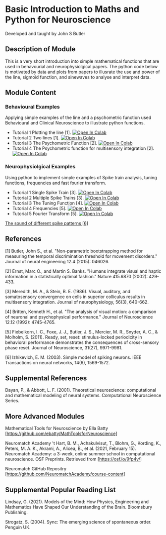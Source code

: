 # Basic Introduction to Maths and Python for Neuroscience
Developed and taught by John S Butler

## Description of Module
This is a very short introduction into simple mathematical functions that are used in behavourial and neurophysiolgical papers. 
The python code below is motivated by data and plots from papers to illusrate the use and power of the line, sigmoid function, and sinewaves to analyse and interpret data.

## Module Content
### Behavioural Examples
Applying simple examples of the line and a psychometric function used Behavioural and Clinical Neuroscience to illustrate python functions.
 * Tutorial 1 Plotting the line [1].
 [![Open In Colab](https://colab.research.google.com/assets/colab-badge.svg)](https://colab.research.google.com/github/john-s-butler-dit/Basic-Introduction-to-Python/blob/master/W1T1%20The%20Line%20.ipynb)
 * Tutorial 2 Two lines [1].
 [![Open In Colab](https://colab.research.google.com/assets/colab-badge.svg)](https://colab.research.google.com/github/john-s-butler-dit/Basic-Introduction-to-Python/blob/master/W1T2%20Two%20Lines.ipynb)
 * Tutorial 3 The Psychometric Function [2].
 [![Open In Colab](https://colab.research.google.com/assets/colab-badge.svg)](https://colab.research.google.com/github/john-s-butler-dit/Basic-Introduction-to-Python/blob/master/W1T3%20The%20Psychometric%20Function.ipynb)
 * Tutorial 4 The Psychometric function for multisensory integration [2].
 [![Open In Colab](https://colab.research.google.com/assets/colab-badge.svg)](https://colab.research.google.com/github/john-s-butler-dit/Basic-Introduction-to-Python/blob/master/W1T4%20The%20Psychometric%20for%20Multisensory%20Integration.ipynb)
 
 ### Neurophysiolgical Examples
Using python to implement simple examples of Spike train analysis, tuning functions, frequencies and fast fourier transform.

 * Tutorial 1 Single Spike Train [3].
 [![Open In Colab](https://colab.research.google.com/assets/colab-badge.svg)](https://colab.research.google.com/github/john-s-butler-dit/Basic-Introduction-to-Python/blob/master/W2T1%20Simulate%20a%20Spiking%20Neuron.ipynb)
 * Tutorial 2 Multiple Spike Trains [3].
 [![Open In Colab](https://colab.research.google.com/assets/colab-badge.svg)](https://colab.research.google.com/github/john-s-butler-dit/Basic-Introduction-to-Python/blob/master/W2T2%20Simulate%20Spiking%20Trials.ipynb)
 * Tutorial 3 The Tuning Function [4].
 [![Open In Colab](https://colab.research.google.com/assets/colab-badge.svg)](https://colab.research.google.com/github/john-s-butler-dit/Basic-Introduction-to-Python/blob/master/W2T3%20Tuning%20Curve.ipynb)
 * Tutorial 4 Frequencies [5].
 [![Open In Colab](https://colab.research.google.com/assets/colab-badge.svg)](https://colab.research.google.com/github/john-s-butler-dit/Basic-Introduction-to-Python/blob/master/W2T4%20Frequencies%20.ipynb)
 * Tutorial 5 Fourier Transform [5].
 [![Open In Colab](https://colab.research.google.com/assets/colab-badge.svg)](https://colab.research.google.com/github/john-s-butler-dit/Basic-Introduction-to-Python/blob/master/W2T5%20Fast%20Fourier%20Transform.ipynb)


[The sound of different spike patterns [6]](https://colab.research.google.com/github/john-s-butler-dit/Basic-Introduction-to-Python/blob/master/W2%20Spiking%20Model%20-%20Izhikevch%20Model.ipynb)


## References

[1] Butler, John S., et al. "Non-parametric bootstrapping method for measuring the temporal discrimination threshold for movement disorders." Journal of neural engineering 12.4 (2015): 046026.

[2] Ernst, Marc O., and Martin S. Banks. "Humans integrate visual and haptic information in a statistically optimal fashion." Nature 415.6870 (2002): 429-433.

[3] Meredith, M. A., & Stein, B. E. (1986). Visual, auditory, and somatosensory convergence on cells in superior colliculus results in multisensory integration. Journal of neurophysiology, 56(3), 640-662.

[4] Britten, Kenneth H., et al. "The analysis of visual motion: a comparison of neuronal and psychophysical performance." Journal of Neuroscience 12.12 (1992): 4745-4765.

[5] Fiebelkorn, I. C., Foxe, J. J., Butler, J. S., Mercier, M. R., Snyder, A. C., & Molholm, S. (2011). Ready, set, reset: stimulus-locked periodicity in behavioral performance demonstrates the consequences of cross-sensory phase reset. Journal of Neuroscience, 31(27), 9971-9981.

[6] Izhikevich, E. M. (2003). Simple model of spiking neurons. IEEE Transactions on neural networks, 14(6), 1569-1572.

## Supplemental References
Dayan, P., & Abbott, L. F. (2001). Theoretical neuroscience: computational and mathematical modeling of neural systems. Computational Neuroscience Series.


## More Advanced Modules
Mathematical Tools for Neuroscience by Ella Batty
[https://github.com/ebatty/MathToolsforNeuroscience]

Neuromatch Academy
't Hart, B. M., Achakulvisut, T., Blohm, G., Kording, K., Peters, M. A. K., Akrami, A., Alicea, B., et al. (2021, February 15). Neuromatch Academy: a 3-week, online summer school in computational neuroscience. OSF Preprints. Retrieved from [https://osf.io/9fp4v/]

Neuromatch GitHub Repositry [https://github.com/NeuromatchAcademy/course-content]

## Supplemental Popular Reading List
Lindsay, G. (2021). Models of the Mind: How Physics, Engineering and Mathematics Have Shaped Our Understanding of the Brain. Bloomsbury Publishing.

Strogatz, S. (2004). Sync: The emerging science of spontaneous order. Penguin UK.

